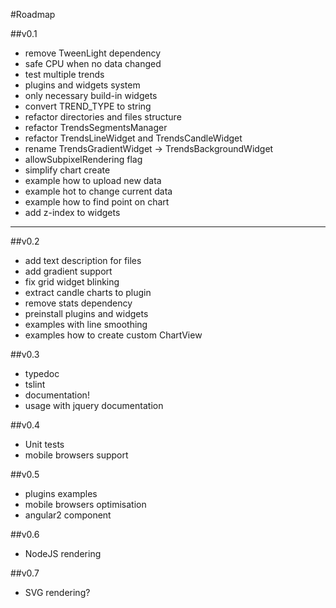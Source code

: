 #Roadmap

##v0.1
- remove TweenLight dependency
- safe CPU when no data changed
- test multiple trends
- plugins and widgets system
- only necessary build-in widgets
- convert TREND_TYPE to string
- refactor directories and files structure
- refactor TrendsSegmentsManager
- refactor TrendsLineWidget and TrendsCandleWidget
- rename TrendsGradientWidget -> TrendsBackgroundWidget
- allowSubpixelRendering flag
- simplify chart create
- example how to upload new data
- example hot to change current data
- example how to find point on chart
- add z-index to widgets

---------------------------------------------------------

##v0.2
- add text description for files
- add gradient support
- fix grid widget blinking
- extract candle charts to plugin
- remove stats dependency
- preinstall plugins and widgets
- examples with line smoothing
- examples how to create custom ChartView

##v0.3
- typedoc
- tslint
- documentation!
- usage with jquery documentation

##v0.4
- Unit tests
- mobile browsers support

##v0.5
- plugins examples
- mobile browsers optimisation
- angular2 component

##v0.6
- NodeJS rendering

##v0.7
- SVG rendering?